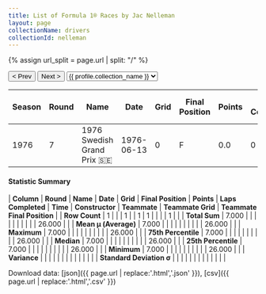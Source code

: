 ```yaml
---
title: List of Formula 1® Races by Jac Nelleman
layout: page
collectionName: drivers
collectionId: nelleman
---
```


{% assign url_split = page.url | split: "/" %}
<div id="collection-navigation">
<button onclick="selector.options[selector.selectedIndex-1].value && (window.location = selector.options[selector.selectedIndex-1].value);">&lt; Prev</button>
<button onclick="selector.options[selector.selectedIndex+1].value && (window.location = selector.options[selector.selectedIndex+1].value);">Next &gt;</button>
<select id="selector" onchange="this.options[this.selectedIndex].value && (window.location = this.options[this.selectedIndex].value);">
  {% for collectionId in site.data[page.collectionName].refs %}
    {% if collectionId == page.collectionId %}
      {% assign selected = "selected" %}
    {% else %}
      {% assign selected = "" %}
    {% endif %}
    {% assign profile = site.data[page.collectionName][collectionId].profile %}
    <option value="/f1/{{ page.collectionName }}/{{ collectionId }}/{{ url_split[4] }}" {{ selected }}>{{ profile.collection_name }}</option>
  {% endfor %}
</select>
</div>

| Season | Round | Name | Date | Grid | Final Position | Points | Laps Completed | Time | Constructor | Teammate | Teammate Grid | Teammate Final Position |
|--|--|--|--|--|--|--|--|--|--|--|--|--|
| 1976 | 7 | 1976 Swedish Grand Prix 🇸🇪 | 1976-06-13 | 0 | F | 0.0 | 0 |   | Brabham-Ford 🇬🇧 | [Loris Kessel 🇨🇭](/f1/drivers/kessel) | 26 | R |

#### Statistic Summary

| **Column** | **Round** | **Name** | **Date** | **Grid** | **Final Position** | **Points** | **Laps Completed** | **Time** | **Constructor** | **Teammate** | **Teammate Grid** | **Teammate Final Position** |
| **Row Count** | 1 |  |  | 1 |  | 1 | 1 |  |  |  | 1 |  |
| **Total Sum** | 7.000 |  |  |  |  |  |  |  |  |  | 26.000 |  |
| **Mean μ (Average)** | 7.000 |  |  |  |  |  |  |  |  |  | 26.000 |  |
| **Maximum** | 7.000 |  |  |  |  |  |  |  |  |  | 26.000 |  |
| **75th Percentile** | 7.000 |  |  |  |  |  |  |  |  |  | 26.000 |  |
| **Median** | 7.000 |  |  |  |  |  |  |  |  |  | 26.000 |  |
| **25th Percentile** | 7.000 |  |  |  |  |  |  |  |  |  | 26.000 |  |
| **Minimum** | 7.000 |  |  |  |  |  |  |  |  |  | 26.000 |  |
| **Variance** |  |  |  |  |  |  |  |  |  |  |  |  |
| **Standard Deviation σ** |  |  |  |  |  |  |  |  |  |  |  |  |

Download data: [json]({{ page.url | replace:'.html','.json' }}), [csv]({{ page.url | replace:'.html','.csv' }})
